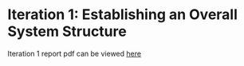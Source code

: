 # Iteration 1: Establishing an Overall System Structure

Iteration 1 report pdf can be viewed [here]()
